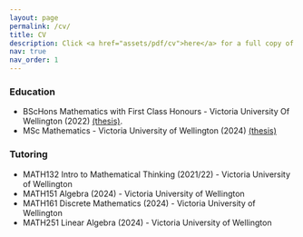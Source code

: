 ```yaml
---
layout: page
permalink: /cv/
title: CV
description: Click <a href="assets/pdf/cv">here</a> for a full copy of my CV. 
nav: true
nav_order: 1
---
```


<h3> Education </h3>

- BScHons Mathematics with First Class Honours - Victoria University Of Wellington (2022) <a href="assets/pdf/honoursthesis">(thesis)</a>.
- MSc Mathematics - Victoria University of Wellington (2024) <a href="assets/pdf/mscthesis">(thesis)</a> 

<h3> Tutoring </h3>

- MATH132 Intro to Mathematical Thinking (2021/22) - Victoria University of Wellington
- MATH151 Algebra (2024) - Victoria University of Wellington
- MATH161 Discrete Mathematics (2024) - Victoria University of Wellington
- MATH251 Linear Algebra (2024) - Victoria University of Wellington

